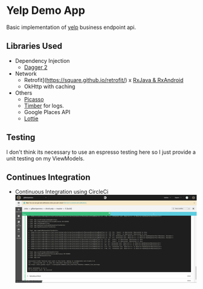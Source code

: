 # Yelp Demo App
Basic implementation of [yelp](https://www.yelp.com/developers/documentation/v3/business) business endpoint api.

## Libraries Used
- Dependency Injection
	- [Dagger 2](https://github.com/google/dagger)
- Network
	- Retrofit](https://square.github.io/retrofit/) x [RxJava & RxAndroid](https://github.com/ReactiveX/RxAndroid)
	- OkHttp with caching
- Others
	- [Picasso](https://square.github.io/picasso/)
	- [Timber](https://github.com/JakeWharton/timber) for logs.
	- Google Places API
	- [Lottie](https://lottiefiles.com/)

## Testing
I  don't think its necessary to use an espresso testing here so I just provide a unit testing on my ViewModels.


## Continues Integration
* Continuous Integration using CircleCi
![](https://github.com/gilbertparreno/droid-yelp/blob/master/circle%20ci%20test%20results.png)
